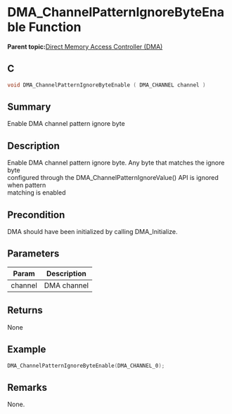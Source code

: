 # DMA\_ChannelPatternIgnoreByteEnable Function

**Parent topic:**[Direct Memory Access Controller \(DMA\)](GUID-FC435976-A639-435D-9C8F-0A08C3D59195.md)

## C

```c
void DMA_ChannelPatternIgnoreByteEnable ( DMA_CHANNEL channel )
```

## Summary

Enable DMA channel pattern ignore byte

## Description

Enable DMA channel pattern ignore byte. Any byte that matches the ignore byte<br />configured through the DMA\_ChannelPatternIgnoreValue\(\) API is ignored when pattern<br />matching is enabled

## Precondition

DMA should have been initialized by calling DMA\_Initialize.

## Parameters

|Param|Description|
|-----|-----------|
|channel|DMA channel|

## Returns

None

## Example

```c
DMA_ChannelPatternIgnoreByteEnable(DMA_CHANNEL_0);
```

## Remarks

None.

